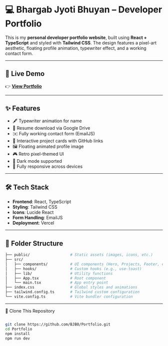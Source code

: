 # 💻 Bhargab Jyoti Bhuyan – Developer Portfolio

This is my **personal developer portfolio website**, built using **React + TypeScript** and styled with **Tailwind CSS**. The design features a pixel-art aesthetic, floating profile animation, typewriter effect, and a working contact form.

---

## 🔗 Live Demo

👉 [**View Portfolio**](https://portfolio-nine-wine-18.vercel.app/)

---

## ✨ Features

- 🖋️ Typewriter animation for name
- 🪪 Resume download via Google Drive
- ✉️ Fully working contact form (EmailJS)
- 🧩 Interactive project cards with GitHub links
- 🖼️ Floating animated profile image
- 🎮 Retro pixel-themed UI
- 🌙 Dark mode supported
- 📱 Fully responsive across devices

---

## 🛠 Tech Stack

- **Frontend**: React, TypeScript
- **Styling**: Tailwind CSS
- **Icons**: Lucide React
- **Form Handling**: EmailJS
- **Deployment**: Vercel

---

## 📁 Folder Structure

```bash
├── public/                  # Static assets (images, icons, etc.)
├── src/
│   ├── components/          # UI components (Hero, Projects, Footer, etc.)
│   ├── hooks/               # Custom hooks (e.g., use-toast)
│   ├── lib/                 # Utility functions
│   ├── App.tsx              # Root component
│   └── main.tsx             # App entry point
├── index.css                # Global styles and animations
├── tailwind.config.ts       # Tailwind custom configuration
└── vite.config.ts           # Vite bundler configuration
```

---

🚀 Clone This Repository

```bash

git clone https://github.com/BJB0/Portfolio.git
cd Portfolio
npm install
npm run dev
```
